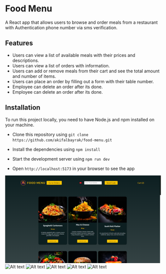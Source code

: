 # Food Menu

A React app that allows users to browse and order meals from a restaurant with Authentication phone number via sms verification.

## Features

- Users can view a list of available meals with their prices and descriptions.
- Users can view a list of orders with information.
- Users can add or remove meals from their cart and see the total amount and number of items.
- Users can place an order by filling out a form with their table number.
- Employee can delete an order after its done.
- Employee can delete an order after its done.


## Installation

To run this project locally, you need to have Node.js and npm installed on your machine.

- Clone this repository using `git clone https://github.com/akifalbayrak/food-menu.git`
- Install the dependencies using `npm install`
- Start the development server using `npm run dev`

- Open `http://localhost:5173` in your browser to see the app
 
![Alt text](image.png)
![Alt text](image-1.png)
![Alt text](image-2.png)
![Alt text](image-4.png)
![Alt text](image-3.png)
![Alt text](image-5.png)